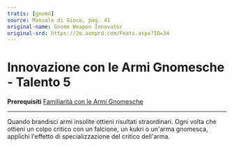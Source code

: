 ```yaml
---
tratis: [gnomo]
source: Manuale di Gioco, pag. 41
original-name: Gnome Weapon Innovator
original-srd: https://2e.aonprd.com/Feats.aspx?ID=34
---
```


# Innovazione con le Armi Gnomesche - Talento 5

**Prerequisiti**
[Familiarità con le Armi Gnomesche](/stirpi/gnomo/talenti/familiarita-con-le-armi-gnomesche)

---

Quando brandisci armi insolite ottieni risultati straordinari. Ogni volta che
ottieni un colpo critico con un falcione, un kukri o un'arma gnomesca, applichi
l'effetto di specializzazione del critico dell'arma.
